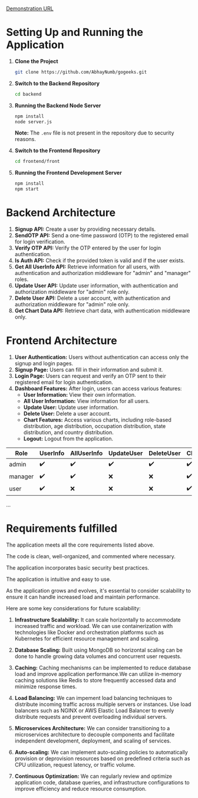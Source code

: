 [Demonstration URL
](https://www.youtube.com/watch?v=HfoH0-G21fc)


# Setting Up and Running the Application

1. **Clone the Project**

   ```bash
   git clone https://github.com/AbhayNumb/gogeeks.git
   ```

2. **Switch to the Backend Repository**

   ```bash
   cd backend
   ```

3. **Running the Backend Node Server**

   ```bash
   npm install
   node server.js
   ```

   **Note:** The `.env` file is not present in the repository due to security reasons.

4. **Switch to the Frontend Repository**

   ```bash
   cd frontend/front
   ```

5. **Running the Frontend Development Server**

   ```bash
   npm install
   npm start
   ```

# Backend Architecture

1. **Signup API:** Create a user by providing necessary details.
2. **SendOTP API:** Send a one-time password (OTP) to the registered email for login verification.
3. **Verify OTP API:** Verify the OTP entered by the user for login authentication.
4. **Is Auth API:** Check if the provided token is valid and if the user exists.
5. **Get All UserInfo API:** Retrieve information for all users, with authentication and authorization middleware for "admin" and "manager" roles.
6. **Update User API:** Update user information, with authentication and authorization middleware for "admin" role only.
7. **Delete User API:** Delete a user account, with authentication and authorization middleware for "admin" role only.
8. **Get Chart Data API:** Retrieve chart data, with authentication middleware only.

# Frontend Architecture

1. **User Authentication:** Users without authentication can access only the signup and login pages.
2. **Signup Page:** Users can fill in their information and submit it.
3. **Login Page:** Users can request and verify an OTP sent to their registered email for login authentication.
4. **Dashboard Features:** After login, users can access various features:
   - **User Information:** View their own information.
   - **All User Information:** View information for all users.
   - **Update User:** Update user information.
   - **Delete User:** Delete a user account.
   - **Chart Features:** Access various charts, including role-based distribution, age distribution, occupation distribution, state distribution, and country distribution.
   - **Logout:** Logout from the application.

| Role    | UserInfo | AllUserInfo | UpdateUser | DeleteUser | ChartFeature | Logout |
| ------- | -------- | ----------- | ---------- | ---------- | ------------ | ------ |
| admin   | ✔️       | ✔️          | ✔️         | ✔️         | ✔️           | ✔️     |
| manager | ✔️       | ✔️          | ❌         | ❌         | ✔️           | ✔️     |
| user    | ✔️       | ❌          | ❌         | ❌         | ✔️           | ✔️     |

...

# Requirements fulfilled

The application meets all the core requirements listed above.

The code is clean, well-organized, and commented where necessary.

The application incorporates basic security best practices.

The application is intuitive and easy to use.

As the application grows and evolves, it's essential to consider scalability to ensure it can handle increased load and maintain performance.

Here are some key considerations for future scalability:

1. **Infrastructure Scalability:** It can scale horizontally to accommodate increased traffic and workload. We can use containerization with technologies like Docker and orchestration platforms such as Kubernetes for efficient resource management and scaling.

2. **Database Scaling:** Built using MongoDB so horizontal scaling can be done to handle growing data volumes and concurrent user requests.

3. **Caching:** Caching mechanisms can be implemented to reduce database load and improve application performance.We can utilize in-memory caching solutions like Redis to store frequently accessed data and minimize response times.

4. **Load Balancing:** We can impement load balancing techniques to distribute incoming traffic across multiple servers or instances. Use load balancers such as NGINX or AWS Elastic Load Balancer to evenly distribute requests and prevent overloading individual servers.

5. **Microservices Architecture:** We can consider transitioning to a microservices architecture to decouple components and facilitate independent development, deployment, and scaling of services.

6. **Auto-scaling:** We can implement auto-scaling policies to automatically provision or deprovision resources based on predefined criteria such as CPU utilization, request latency, or traffic volume.

7. **Continuous Optimization:** We can regularly review and optimize application code, database queries, and infrastructure configurations to improve efficiency and reduce resource consumption.

